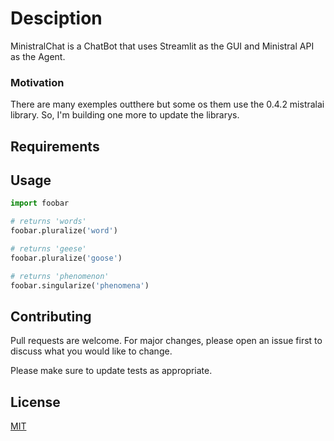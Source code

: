 # Desciption

MinistralChat is a ChatBot that uses Streamlit as the GUI and Ministral API as the Agent.  

### Motivation

There are many exemples outthere but some os them use the 0.4.2 mistralai library. So, I'm building one more to update the librarys.

## Requirements


## Usage

```python
import foobar

# returns 'words'
foobar.pluralize('word')

# returns 'geese'
foobar.pluralize('goose')

# returns 'phenomenon'
foobar.singularize('phenomena')
```

## Contributing

Pull requests are welcome. For major changes, please open an issue first
to discuss what you would like to change.

Please make sure to update tests as appropriate.

## License

[MIT](https://choosealicense.com/licenses/mit/)
